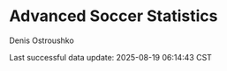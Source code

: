 # Advanced Soccer Statistics
Denis Ostroushko

<!-- gfm -->

Last successful data update: 2025-08-19 06:14:43 CST
